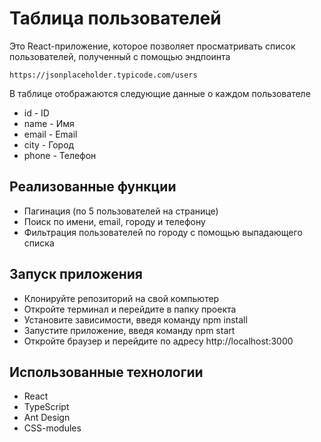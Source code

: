 # Таблица пользователей
Это React-приложение, которое позволяет просматривать список пользователей, полученный с помощью эндпоинта
  
    https://jsonplaceholder.typicode.com/users

В таблице отображаются следующие данные о каждом пользователе

- id - ID
- name - Имя
- email - Email
- city - Город
- phone - Телефон

## Реализованные функции
- Пагинация (по 5 пользователей на странице)
- Поиск по имени, email, городу и телефону
- Фильтрация пользователей по городу с помощью выпадающего списка

## Запуск приложения
+ Клонируйте репозиторий на свой компьютер
+ Откройте терминал и перейдите в папку проекта
+ Установите зависимости, введя команду npm install
+ Запустите приложение, введя команду npm start
+ Откройте браузер и перейдите по адресу http://localhost:3000

## Использованные технологии
- React
- TypeScript
- Ant Design
- CSS-modules